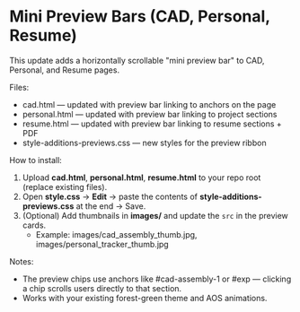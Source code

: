 # Mini Preview Bars (CAD, Personal, Resume)
This update adds a horizontally scrollable "mini preview bar" to CAD, Personal, and Resume pages.

Files:
- cad.html       — updated with preview bar linking to anchors on the page
- personal.html  — updated with preview bar linking to project sections
- resume.html    — updated with preview bar linking to resume sections + PDF
- style-additions-previews.css — new styles for the preview ribbon

How to install:
1) Upload **cad.html**, **personal.html**, **resume.html** to your repo root (replace existing files).
2) Open **style.css** → **Edit** → paste the contents of **style-additions-previews.css** at the end → Save.
3) (Optional) Add thumbnails in **images/** and update the `src` in the preview cards.
   - Example: images/cad_assembly_thumb.jpg, images/personal_tracker_thumb.jpg

Notes:
- The preview chips use anchors like #cad-assembly-1 or #exp — clicking a chip scrolls users directly to that section.
- Works with your existing forest-green theme and AOS animations.

